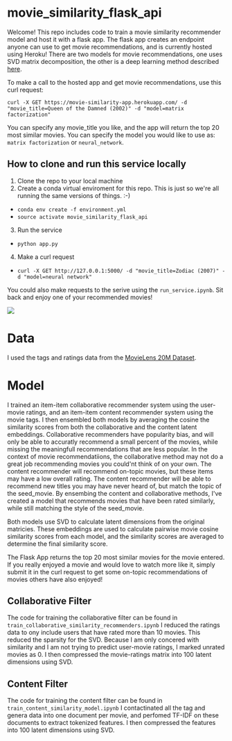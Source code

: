 # movie_similarity_flask_api
Welcome! This repo includes code to train a movie similarity recommender model and host it with a flask app. The flask app creates an endpoint anyone can use to get movie recommendations, and is currently hosted using Heroku! There are two models for movie recommendations, one uses SVD matrix decomposition, the other is a deep learning method described [here](https://towardsdatascience.com/creating-a-hybrid-content-collaborative-movie-recommender-using-deep-learning-cc8b431618af).

To make a call to the hosted app and get movie recommendations, use this curl request:

`curl -X GET https://movie-similarity-app.herokuapp.com/ -d "movie_title=Queen of the Damned (2002)" -d "model=matrix factorization"`

You can specify any movie_title you like, and the app will return the top 20 most similar movies. You can specify the model you would like to use as: `matrix factorization` or `neural_network`. 


## How to clone and run this service locally
1. Clone the repo to your local machine
2. Create a conda virtual enviroment for this repo. This is just so we're all running the same versions of things. :-) 
- `conda env create -f environment.yml`
- `source activate movie_similarity_flask_api`
3. Run the service
- `python app.py`
4. Make a curl request
- `curl -X GET http://127.0.0.1:5000/ -d "movie_title=Zodiac (2007)" -d "model=neural network"`

You could also make requests to the serive using the `run_service.ipynb`. 
Sit back and enjoy one of your recommended movies!

![](https://media.giphy.com/media/eSA5lwLzcE2NW/giphy.gif)

# Data
I used the tags and ratings data from the [MovieLens 20M Dataset](https://grouplens.org/datasets/movielens/20m/). 

# Model
I trained an item-item collaborative recommender system using the user-movie ratings, and an item-item content recommender system using the movie tags. I then ensembled both models by averaging the cosine the similarity scores from both the collaborative and the content latent embeddings. Collaborative recommenders have popularity bias, and will only be able to accuratly recommend a small percent of the movies, while missing the meaningfull recommendations that are less popular. In the context of movie recommendatiions, the collaborative method may not do a great job recommending movies you could'nt think of on your own. The content recommender will recommend on-topic movies, but these items may have a low overall rating. The content recommender will be able to recommend new titles you may have never heard of, but match the topic of the seed_movie. By ensembing the content and collaborative methods, I've created a model that recommends movies that have been rated similarly, while still matching the style of the seed_movie. 

Both models use SVD to calculate latent dimensions from the original matricies. These embeddings are used to calculate pairwise movie cosine similarity scores from each model, and the similarity scores are averaged to determine the final similarity score.

The Flask App returns the top 20 most similar movies for the movie entered. If you really enjoyed a movie and would love to watch more like it, simply submit it in the curl request to get some on-topic recommendations of movies others have also enjoyed!

## Collaborative Filter
The code for training the collaborative filter can be found in
`train_collaborative_similarity_recommenders.ipynb`
I reduced the ratings data to ony include users that have rated more than 10 movies. This reduced the sparsity for the SVD. Because I am only concered with similarity and I am not trying to predict user-movie ratings, I marked unrated movies as 0. I then compressed the movie-ratings matrix into 100 latent dimensions using SVD.

## Content Filter
The code for training the content filter can be found in
`train_content_similarity_model.ipynb`
I contactinated all the tag and genera data into one document per movie, and perfomed TF-IDF on these documents to extract tokenized features. I then compressed the features into 100 latent dimensions using SVD. 



